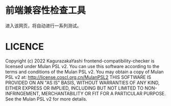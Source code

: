 # 前端兼容性检查工具

进入该网页，将自动进行一系列测试。

# LICENCE

Copyright (c) 2022 KagurazakaYashi frontend-compatibility-checker is licensed under Mulan PSL v2. You can use this software according to the terms and conditions of the Mulan PSL v2. You may obtain a copy of Mulan PSL v2 at: http://license.coscl.org.cn/MulanPSL2 THIS SOFTWARE IS PROVIDED ON AN "AS IS" BASIS, WITHOUT WARRANTIES OF ANY KIND, EITHER EXPRESS OR IMPLIED, INCLUDING BUT NOT LIMITED TO NON-INFRINGEMENT, MERCHANTABILITY OR FIT FOR A PARTICULAR PURPOSE. See the Mulan PSL v2 for more details.
